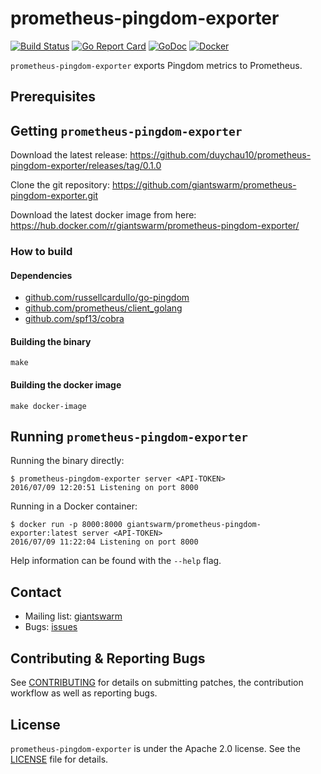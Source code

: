 # prometheus-pingdom-exporter

[![Build Status](https://api.travis-ci.org/giantswarm/prometheus-pingdom-exporter.svg)](https://travis-ci.org/giantswarm/prometheus-pingdom-exporter)
[![Go Report Card](https://goreportcard.com/badge/github.com/giantswarm/prometheus-pingdom-exporter)](https://goreportcard.com/report/github.com/giantswarm/prometheus-pingdom-exporter)
[![GoDoc](https://godoc.org/github.com/giantswarm/prometheus-pingdom-exporter?status.svg)](http://godoc.org/github.com/giantswarm/prometheus-pingdom-exporter)
[![Docker](https://img.shields.io/docker/pulls/giantswarm/prometheus-pingdom-exporter.svg)](http://hub.docker.com/r/giantswarm/prometheus-pingdom-exporter) 

`prometheus-pingdom-exporter` exports Pingdom metrics to Prometheus.

## Prerequisites

## Getting `prometheus-pingdom-exporter`

Download the latest release: https://github.com/duychau10/prometheus-pingdom-exporter/releases/tag/0.1.0

Clone the git repository: https://github.com/giantswarm/prometheus-pingdom-exporter.git

Download the latest docker image from here: https://hub.docker.com/r/giantswarm/prometheus-pingdom-exporter/


### How to build

#### Dependencies

- [github.com/russellcardullo/go-pingdom](https://github.com/russellcardullo/go-pingdom)
- [github.com/prometheus/client_golang](https://github.com/prometheus/client_golang)
- [github.com/spf13/cobra](https://github.com/spf13/cobra)

#### Building the binary

```
make
```

#### Building the docker image

```
make docker-image
```


## Running `prometheus-pingdom-exporter`

Running the binary directly:
```
$ prometheus-pingdom-exporter server <API-TOKEN>
2016/07/09 12:20:51 Listening on port 8000
```

Running in a Docker container:
```
$ docker run -p 8000:8000 giantswarm/prometheus-pingdom-exporter:latest server <API-TOKEN>
2016/07/09 11:22:04 Listening on port 8000
```

Help information can be found with the `--help` flag.

## Contact

- Mailing list: [giantswarm](https://groups.google.com/forum/!forum/giantswarm)
- Bugs: [issues](https://github.com/giantswarm/prometheus-pingdom-exporter/issues)

## Contributing & Reporting Bugs

See [CONTRIBUTING](CONTRIBUTING.md) for details on submitting patches, the contribution workflow as well as reporting bugs.

## License

`prometheus-pingdom-exporter` is under the Apache 2.0 license. See the [LICENSE](LICENSE) file for details.
